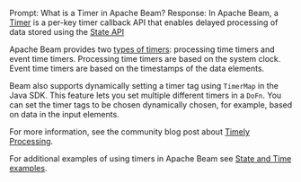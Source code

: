 Prompt:
What is a Timer in Apache Beam?
Response:
In Apache Beam, a [Timer](https://beam.apache.org/documentation/basics/#state-and-timers) is a per-key timer callback API that enables delayed processing of data stored using the [State API](https://beam.apache.org/documentation/programming-guide/#state-and-timers)

Apache Beam provides two [types of timers](https://beam.apache.org/documentation/programming-guide/#timers): processing time timers and event time timers. Processing time timers are based on the system clock. Event time timers are based on the timestamps of the data elements.

Beam also supports dynamically setting a timer tag using `TimerMap` in the Java SDK. This feature lets you set multiple different timers in a `DoFn`. You can set the timer tags to be chosen dynamically chosen, for example, based on data in the input elements.

For more information, see the community blog post about [Timely Processing](https://beam.apache.org/blog/timely-processing/).

For additional examples of using timers in Apache Beam see [State and Time examples](https://beam.apache.org/documentation/programming-guide/#state-timers-examples).